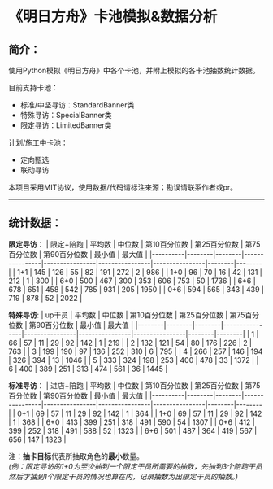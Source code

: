 # 《明日方舟》卡池模拟&数据分析

## 简介：
使用Python模拟《明日方舟》中各个卡池，并附上模拟的各卡池抽数统计数据。

目前支持卡池：
 - 标准/中坚寻访：StandardBanner类
 - 特殊寻访：SpecialBanner类
 - 限定寻访：LimitedBanner类

计划/施工中卡池：
 - 定向甄选
 - 联动寻访

本项目采用MIT协议，使用数据/代码请标注来源；勘误请联系作者或pr。

---

## 统计数据：

**限定寻访**：
| 限定+陪跑 | 平均数 | 中位数 | 第10百分位数 | 第25百分位数 | 第75百分位数 | 第90百分位数 | 最小值 | 最大值 |
|----------|--------|--------|----------------|----------------|----------------|----------------|--------|--------|
| 1+1      | 145    | 126    | 55             | 82             | 191            | 272            | 2      | 986    |
| 1+0      | 96     | 70     | 16             | 42             | 131            | 212            | 1      | 300    |
| 6+0      | 500    | 467    | 300            | 353            | 606            | 753            | 50     | 1736   |
| 6+6      | 678    | 651    | 458            | 542            | 785            | 931            | 205    | 1950   |
| 0+6      | 594    | 565    | 343            | 439            | 719            | 878            | 52     | 2022   |

**特殊寻访**:
| up干员 | 平均数 | 中位数 | 第10百分位数 | 第25百分位数 | 第75百分位数 | 第90百分位数 | 最小值 | 最大值 |
|--------|--------|--------|----------------|----------------|----------------|----------------|--------|--------|
| 1      | 66     | 57     | 11             | 29             | 92             | 142            | 1      | 219    |
| 2      | 132    | 121    | 54             | 80             | 176            | 226            | 2      | 763    |
| 3      | 199    | 190    | 97             | 136            | 252            | 310            | 6      | 795    |
| 4      | 266    | 257    | 146            | 194            | 326            | 394            | 13     | 1046   |
| 5      | 333    | 324    | 198            | 253            | 400            | 478            | 33     | 1372   |
| 6      | 400    | 389    | 251            | 313            | 474            | 561            | 36     | 1445   |

**标准寻访**：
| 进店+陪跑 | 平均数 | 中位数 | 第10百分位数 | 第25百分位数 | 第75百分位数 | 第90百分位数 | 最小值 | 最大值 |
|----------|--------|--------|----------------|----------------|----------------|----------------|--------|--------|
| 0+1      | 69     | 57     | 11             | 29             | 92             | 142            | 1      | 364    |
| 1+0      | 69     | 57     | 11             | 29             | 92             | 142            | 1      | 368    |
| 6+0      | 413    | 399    | 251            | 318            | 491            | 590            | 54     | 1307   |
| 0+6      | 412    | 399    | 252            | 318            | 491            | 588            | 52     | 1323   |
| 6+6      | 501    | 487    | 364            | 419            | 567            | 656            | 147    | 1323   |

注：**抽卡目标**代表所抽取角色的**最小**数量。<br>
*(例：限定寻访的1+0为至少抽到一个限定干员所需要的抽数，先抽到3个陪跑干员然后才抽到1个限定干员的情况也算在内，记录抽数为出限定干员的抽数。)*
